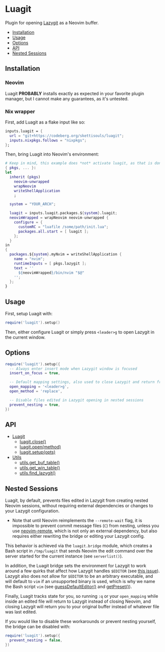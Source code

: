 # Luagit
<!-- Most of this readme is based on the one from oil.nvim because that plugin is goatware and it's readme is nice -->
Plugin for opening [Lazygit](https://github.com/jesseduffield/lazygit) as a Neovim buffer.
<!-- TODO: Demo-->
<!-- TOC -->
- [Installation](#installation)
- [Usage](#usage)
- [Options](#options)
- [API](#api)
- [Nested Sessions](#nested-sessions)
<!-- TOC -->

## Installation
### Neovim
Luagit **PROBABLY** installs exactly as expected in your favorite plugin manager, but I cannot make any guarantees, as it's untested.

### Nix wrapper
First, add Luagit as a flake input like so:
```nix
inputs.luagit = {
  url = "git+https://codeberg.org/skettisouls/luagit";
  inputs.nixpkgs.follows = "nixpkgs";
};
```
Then, bring Luagit into Neovim's environment:
```nix
# Keep in mind, this example does *not* activate luagit, as that is done in your config
{ pkgs, ... }:
let
  inherit (pkgs)
    neovim-unwrapped
    wrapNeovim
    writeShellApplication
    ;

  system = "YOUR_ARCH";

  luagit = inputs.luagit.packages.${system}.luagit;
  neovimWrapped = wrapNeovim neovim-unwrapped {
    configure = {
      customRC = "luafile /some/path/init.lua";
      packages.all.start = [ luagit ];
    };
  }
in
{
  packages.${system}.myNvim = writeShellApplication {
    name = "nvim";
    runtimeInputs = [ pkgs.lazygit ];
    text = ''
      ${neovimWrapped}/bin/nvim "$@"
    '';
  };
}
```

## Usage
First, setup Luagit with:
```lua
require('luagit').setup()
```
Then, either configure Luagit or simply press `<leader>g` to open Lazygit in the current window.

## Options
```lua
require('luagit').setup({
  -- Always enter insert mode when Lazygit window is focused
  insert_on_focus = true,

  -- Default mapping settings, also used to close Lazygit and return from edited files
  open_mapping = '<leader>g',
  open_method = 'replace',

  -- Disable files edited in Lazygit opening in nested sessions
  prevent_nesting = true,
})
```

## API
- [Luagit](doc/api.md#luagit)
  - [luagit.close()](doc/api.md#luagit-close)
  - [luagit.open(method)](doc/api.md#luagit-open-method)
  - [luagit.setup(opts)](doc/api.md#luagit-setup-opts)
- [Utils](doc/api.md#utils)
  - [utils.get_buf_table()](doc/api.md#utils-get_buf_table)
  - [utils.get_win_table()](doc/api.md#utils-get_win_table)
  - [utils.find_lazygit()](doc/api.md#utils-find_lazygit)


## Nested Sessions
Luagit, by default, prevents files edited in Lazygit from creating nested Neovim sessions, without requiring external dependencies or changes to your Lazygit configuration.

- Note that until Neovim reimplements the `--remote-wait` flag, it is impossible to prevent commit message files (`C`) from nesting, unless you use [neovim-remote](https://github.com/mhinz/neovim-remote), which is not only an external dependency, but also requires either rewriting the bridge or editing your Lazygit config.

This behavior is achieved via the `luagit.bridge` module, which creates a Bash script in `/tmp/luagit` that sends Neovim the edit command over the server started for the current instance (see `serverlist()`).

In addition, the Luagit bridge sets the environment for Lazygit to work around a few quirks that affect how Lazygit handles `$EDITOR` (see [this issue](https://github.com/jesseduffield/lazygit/issues/3584)). Lazygit also does not allow for `$EDITOR` to be an arbitrary executable, and will default to `vim` if an unsupported binary is used, which is why we name the Bash script `vim` (see [guessDefaultEditor()](https://github.com/jesseduffield/lazygit/blob/master/pkg/commands/git_commands/file.go#L149-L169) and [getPreset()](https://github.com/jesseduffield/lazygit/blob/master/pkg/config/editor_presets.go#L141-L155)).

Finally, Luagit tracks state for you, so running `:q` or your `open_mapping` while inside an edited file will return to Lazygit instead of closing Neovim, and closing Lazygit will return you to your original buffer instead of whatever file was last edited.

If you would like to disable these workarounds or prevent nesting yourself, the bridge can be disabled with:
```lua
require('luagit').setup({
  prevent_nesting = false,
})
```
